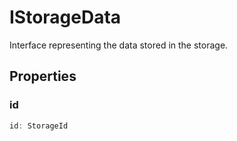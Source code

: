 # IStorageData

Interface representing the data stored in the storage.

## Properties

### id

```ts
id: StorageId
```
